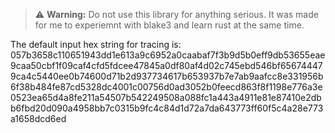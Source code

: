 > ⚠️ **Warning:** Do not use this library for anything serious. It was made for me to experiemnt with blake3 and learn rust at the same time.


The default input hex string for tracing is:
057b3658c110651943dd1e613a9c6952a0caabaf7f3b9d5b0eff9db53655eae9caa50cbf1f09caf4cfd5fdcee47845a0df80af4d02c745ebd546bf656744479ca4c5440ee0b74600d71b2d937734617b653937b7e7ab9aafcc8e331956b6f38b484fe87cd5328dc4001c00756d0ad3052b0feecd863f8f1198e776a3e0523ea65d4a8fe211a54507b542249508a088fc1a443a4911e81e87410e2dbb6fbd20d090a4958bb7c0315b9fc4c84d1d72a7da643773ff60f5c4a28e773a1658dcd6ed